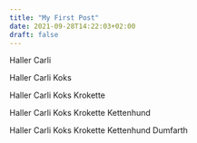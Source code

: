 ```yaml
---
title: "My First Post"
date: 2021-09-28T14:22:03+02:00
draft: false
---
```


Haller Carli 

Haller Carli Koks

Haller Carli Koks Krokette

Haller Carli Koks Krokette Kettenhund

Haller Carli Koks Krokette Kettenhund Dumfarth

